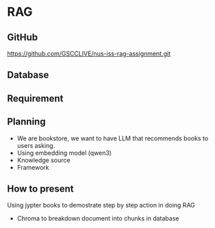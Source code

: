 # RAG


## GitHub 
https://github.com/GSCCLIVE/nus-iss-rag-assignment.git

## Database

## Requirement

## Planning
- We are bookstore, we want to have LLM that recommends books to users asking.
- Using embedding model (qwen3)
- Knowledge source
- Framework

## How to present
Using jypter books to demostrate step by step action in doing RAG

- Chroma to breakdown document into chunks in database
